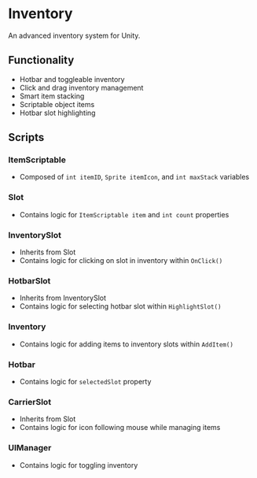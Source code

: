 # Inventory
An advanced inventory system for Unity.

## Functionality
- Hotbar and toggleable inventory
- Click and drag inventory management
- Smart item stacking
- Scriptable object items
- Hotbar slot highlighting

## Scripts
### ItemScriptable
- Composed of `int itemID`, `Sprite itemIcon`, and `int maxStack` variables
### Slot
- Contains logic for `ItemScriptable item` and `int count` properties
### InventorySlot
- Inherits from Slot
- Contains logic for clicking on slot in inventory within `OnClick()`
### HotbarSlot
- Inherits from InventorySlot
- Contains logic for selecting hotbar slot within `HighlightSlot()`
### Inventory
- Contains logic for adding items to inventory slots within `AddItem()`
### Hotbar
- Contains logic for `selectedSlot` property
### CarrierSlot
- Inherits from Slot
- Contains logic for icon following mouse while managing items
### UIManager
- Contains logic for toggling inventory
